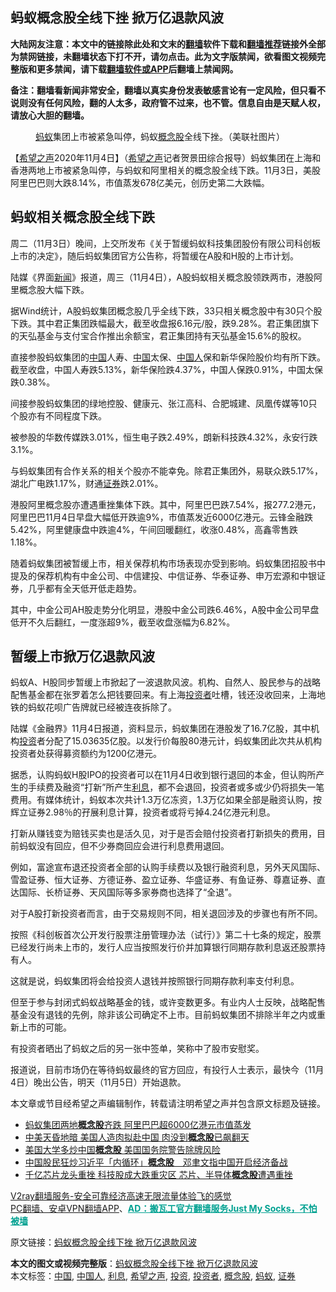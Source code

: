  <h2>蚂蚁概念股全线下挫 掀万亿退款风波</h2> <p class="notice"><b>大陆网友注意：本文中的链接除此处和文末的<a href="https://github.com/bannedbook/fanqiang" >翻墙</a>软件下载和<a href="https://github.com/killgcd/justmysocks/blob/master/README.md">翻墙推荐</a>链接外全部为禁网链接，未翻墙状态下打不开，请勿点击。此为文字版禁闻，欲看图文视频完整版和更多禁闻，请下载<a href="https://github.com/bannedbook/fanqiang">翻墙软件或APP</a>后翻墙上禁闻网。</p><p>备注：翻墙看新闻非常安全，翻墙以真实身份发表敏感言论有一定风险，但只看不说则没有任何风险，翻的人太多，政府管不过来，也不管。信息自由是天赋人权，请放心大胆的翻墙。</b></p>  <div class="entry"> <figure><figcaption><a href="https://www.bannedbook.org/bnews/tag/%e8%9a%82%e8%9a%81/" class="st_tag internal_tag" rel="tag" title="标签 蚂蚁 下的日志">蚂蚁</a>集团上市被紧急叫停，蚂蚁<a href="https://www.bannedbook.org/bnews/tag/%E6%A6%82%E5%BF%B5%E8%82%A1/" class="st_tag internal_tag" rel="tag" title="标签 概念股 下的日志">概念股</a>全线下挫。（美联社图片）</figcaption></figure> <p>【<span class='wp_keywordlink_affiliate'><a href="https://www.soundofhope.org" title="希望之声" target="_blank">希望之声</a></span>2020年11月4日】（<a href="https://www.bannedbook.org/bnews/tag/%e5%b8%8c%e6%9c%9b%e4%b9%8b%e5%a3%b0/" class="st_tag internal_tag" rel="tag" title="标签 希望之声 下的日志">希望之声</a>记者贺景田综合报导）蚂蚁集团在上海和香港两地上市被紧急叫停，与蚂蚁和阿里相关的概念股全线下跌。11月3日，美股阿里巴巴则大跌8.14%，市值蒸发678亿美元，创历史第二大跌幅。</p> <h2><strong>蚂蚁相关概念股全线下跌</strong></h2> <p>周二（11月3日）晚间，上交所发布《关于暂缓蚂蚁科技集团股份有限公司科创板上市的决定》，随后蚂蚁集团官方公告称，将暂缓在A股和H股的上市计划。</p> <p>陆媒《界面<span class='wp_keywordlink_affiliate'><a href="https://www.bannedbook.org/" title="新闻">新闻</a></span>》报道，周三（11月4日），A股蚂蚁相关概念股领跌两市，港股阿里概念股大幅下跌。</p> <p>据Wind统计，A股蚂蚁集团概念股几乎全线下跌，33只相关概念股中有30只个股下跌。其中君正集团跌幅最大，截至收盘报6.16元/股，跌9.28%。君正集团旗下的天弘基金与支付宝合作推出余额宝，君正集团持有天弘基金15.6%的股权。</p> <p>直接参股蚂蚁集团的<span class='wp_keywordlink_affiliate'><a href="https://www.bannedbook.org/" title="中国" target="_blank">中国</a></span>人寿、<a href="https://www.bannedbook.org/bnews/tag/%E4%B8%AD%E5%9B%BD/" class="st_tag internal_tag" rel="tag" title="标签 中国 下的日志">中国</a>太保、<a href="https://www.bannedbook.org/bnews/tag/%e4%b8%ad%e5%9b%bd%e4%ba%ba/" class="st_tag internal_tag" rel="tag" title="标签 中国人 下的日志">中国人</a>保和新华保险股价均有所下跌。截至收盘，中国人寿跌5.13%，新华保险跌4.37%，中国人保跌0.91%，中国太保跌0.38%。</p> <p>间接参股蚂蚁集团的绿地控股、健康元、张江高科、合肥城建、凤凰传媒等10只个股亦有不同程度下跌。</p>  <p>被参股的华数传媒跌3.01%，恒生电子跌2.49%，朗新科技跌4.32%，永安行跌3.1%。</p> <p>与蚂蚁集团有合作关系的相关个股亦不能幸免。除君正集团外，易联众跌5.17%，湖北广电跌1.17%，财通<a href="https://www.bannedbook.org/bnews/tag/%E8%AF%81%E5%88%B8/" class="st_tag internal_tag" rel="tag" title="标签 证券 下的日志">证券</a>跌2.01%。</p> <p>港股阿里概念股亦遭遇重挫集体下跌。其中，阿里巴巴跌7.54%，报277.2港元，阿里巴巴11月4日早盘大幅低开跌逾9%，市值蒸发近6000亿港元。云锋金融跌5.42%，阿里健康盘中跌逾4%，午间回暖翻红，收涨0.48%，高鑫零售跌1.18%。</p> <p>随着蚂蚁集团被暂缓上市，相关保荐机构市场表现亦受到影响。蚂蚁集团招股书中提及的保荐机构有中金公司、中信建投、中信证券、华泰证券、申万宏源和中银证券，几乎都有全天低开低走趋势。</p> <p>其中，中金公司AH股走势分化明显，港股中金公司跌6.46%，A股中金公司早盘低开不久后翻红，一度涨超9%，截至收盘涨幅为6.82%。</p> <h2><strong>暂缓上市掀万亿退款风波</strong></h2> <p>蚂蚁A、H股同步暂缓上市掀起了一波退款风波。机构、自然人、股民参与的战略配售基金都在张罗着怎么把钱要回来。有上海<a href="https://www.bannedbook.org/bnews/tag/%e6%8a%95%e8%b5%84%e8%80%85/" class="st_tag internal_tag" rel="tag" title="标签 投资者 下的日志">投资者</a>吐槽，钱还没收回来，上海地铁的蚂蚁花呗广告牌就已经被连夜拆除了。</p>  <p>陆媒《金融界》11月4日报道，资料显示，蚂蚁集团在港股发了16.7亿股，其中机构<a href="https://www.bannedbook.org/bnews/tag/%e6%8a%95%e8%b5%84/" class="st_tag internal_tag" rel="tag" title="标签 投资 下的日志">投资</a>者分配了15.03635亿股。以发行价每股80港元计，蚂蚁集团此次共从机构投资者处获得募资额约为1200亿港元。</p> <p>据悉，认购蚂蚁H股IPO的投资者可以在11月4日收到银行退回的本金，但认购所产生的手续费及融资“打新”所产生<a href="https://www.bannedbook.org/bnews/tag/%E5%88%A9%E6%81%AF/" class="st_tag internal_tag" rel="tag" title="标签 利息 下的日志">利息</a>，都不会退回，投资者或多或少仍将损失一笔费用。有媒体统计，蚂蚁本次共计1.3万亿冻资，1.3万亿如果全部是融资认购，按辉立证券2.98％的孖展利息计算，投资者或将亏掉4.24亿港元利息。</p> <p>打新从赚钱变为赔钱买卖也是活久见，对于是否会赔付投资者打新损失的费用，目前蚂蚁没有回应，但不少券商回应会进行利息费用退回。</p> <p>例如，富途宣布退还投资者全部的认购手续费以及银行融资利息，另外天风国际、雪盈证券、恒大证券、方德证券、盈立证券、华盛证券、有鱼证券、尊嘉证券、直达国际、长桥证券、天风国际等多家券商也选择了“全退”。</p> <p>对于A股打新投资者而言，由于交易规则不同，相关退回涉及的步骤也有所不同。</p> <p>按照《科创板首次公开发行股票注册管理办法（试行）》第二十七条的规定，股票已经发行尚未上市的，发行人应当按照发行价并加算银行同期存款利息返还股票持有人。</p>  <p>这就是说，蚂蚁集团将会给投资人退钱并按照银行同期存款利率支付利息。</p> <p>但至于参与封闭式蚂蚁战略基金的钱，或许变数更多。有业内人士反映，战略配售基金没有退钱的先例，除非该公司确定不上市。目前蚂蚁集团不排除半年之内或重新上市的可能。</p> <p>有投资者晒出了蚂蚁之后的另一张中签单，笑称中了股市安慰奖。</p> <p>报道说，目前市场仍在等待蚂蚁最终的官方回应，有投行人士表示，最快今（11月4日）晚出公告，明天（11月5日）开始退款。</p> <p>本文章或节目经希望之声编辑制作，转载请注明希望之声并包含原文标题及链接。</p> <ul class='op-related-articles' title='相关阅读'> <li><a href='https://www.bannedbook.org/bnews/cnnews/20201104/1425556.html' target='_blank'>蚂蚁集团两地<b>概念股</b>齐跌 阿里巴巴超6000亿港元市值蒸发</a></li> <li><a href='https://www.bannedbook.org/bnews/headline/20200909/1393688.html' target='_blank'>中美天昏地暗 美国人造肉拟赴中国 肉没到<b>概念股</b>已飙翻天</a></li> <li><a href='https://www.bannedbook.org/bnews/worldnews/usa/20200819/1382686.html' target='_blank'>美国大学多炒中国<b>概念股</b> 美国国务院警告除牌风险</a></li> <li><a href='https://www.bannedbook.org/bnews/headline/20200813/1379636.html' target='_blank'>中国股民狂炒习近平「内循环」<b>概念股</b>　邓聿文指中国开启经济备战</a></li> <li><a href='https://www.bannedbook.org/bnews/finance/20200716/1361682.html' target='_blank'>千亿芯片龙头重挫 科技股成大跌重灾区 芯片、半导体<b>概念股</b>遭遇重挫</a></li> </ul> <p class="texttj"> <a href="https://www.bannedbook.org/forum23/topic22702.html" target="_blank">V2ray翻墙服务-安全可靠经济高速无限流量体验飞的感觉</a><br/> <a href="https://github.com/bannedbook/fanqiang/wiki/%E7%A6%81%E9%97%BB%E7%BD%91%E5%AE%89%E5%8D%93%E7%BF%BB%E5%A2%99%E6%96%B0%E9%97%BBAPP" target="_blank">PC翻墙、安卓VPN翻墙APP</a>、<span onclick="window.open('https://github.com/killgcd/justmysocks/blob/master/README.md')" style="font-weight:bold;color:#00A191;cursor:pointer;text-decoration:underline;outline:none">AD：搬瓦工官方翻墙服务Just My Socks，不怕被墙</span></p><p>原文链接：<a class="src_link"  href="https://www.soundofhope.org/post/439420" target="_blank">蚂蚁概念股全线下挫 掀万亿退款风波</a></p> <a name='sharetosocial'></a>       <div><b>本文的图文或视频完整版</b>：<a href='https://www.bannedbook.org/bnews/comments/20201105/1425983.html'>蚂蚁概念股全线下挫 掀万亿退款风波</a></div>  </div><!--END ENTRY--> <div class="postfooter"> <div>本文标签：<a href="https://www.bannedbook.org/bnews/tag/%E4%B8%AD%E5%9B%BD/" rel="tag">中国</a>, <a href="https://www.bannedbook.org/bnews/tag/%e4%b8%ad%e5%9b%bd%e4%ba%ba/" rel="tag">中国人</a>, <a href="https://www.bannedbook.org/bnews/tag/%E5%88%A9%E6%81%AF/" rel="tag">利息</a>, <a href="https://www.bannedbook.org/bnews/tag/%e5%b8%8c%e6%9c%9b%e4%b9%8b%e5%a3%b0/" rel="tag">希望之声</a>, <a href="https://www.bannedbook.org/bnews/tag/%e6%8a%95%e8%b5%84/" rel="tag">投资</a>, <a href="https://www.bannedbook.org/bnews/tag/%e6%8a%95%e8%b5%84%e8%80%85/" rel="tag">投资者</a>, <a href="https://www.bannedbook.org/bnews/tag/%E6%A6%82%E5%BF%B5%E8%82%A1/" rel="tag">概念股</a>, <a href="https://www.bannedbook.org/bnews/tag/%e8%9a%82%e8%9a%81/" rel="tag">蚂蚁</a>, <a href="https://www.bannedbook.org/bnews/tag/%E8%AF%81%E5%88%B8/" rel="tag">证券</a></div>  </div><!--END POSTFOOTER--> 